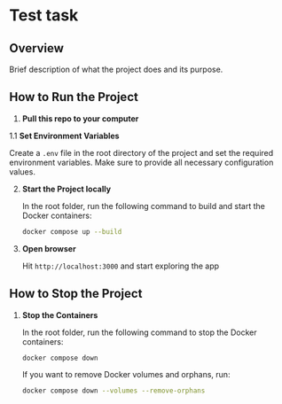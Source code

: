 # Test task

## Overview

Brief description of what the project does and its purpose.

## How to Run the Project

1. **Pull this repo to your computer**

1.1 **Set Environment Variables**

   Create a `.env` file in the root directory of the project and set the required environment variables. Make sure to provide all necessary configuration values.

2. **Start the Project locally**

   In the root folder, run the following command to build and start the Docker containers:
   ```bash
   docker compose up --build
3. **Open browser**

   Hit `http://localhost:3000` and start exploring the app
## How to Stop the Project

1. **Stop the Containers**

   In the root folder, run the following command to stop the Docker containers:
   ```bash
   docker compose down
   ```
   If you want to remove Docker volumes and orphans, run:
   ```bash
   docker compose down --volumes --remove-orphans
    ```
